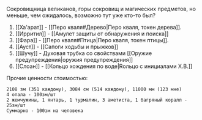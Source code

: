 Сокровищница великанов, горы сокровищ и магических предметов, но меньше, чем ожидалось, возможно тут уже кто-то был?

1) [[Ха'арат]] - [[Перо кваля#Дерево|Перо кваля, токен дерева]].
2) [[Ирритил]] - [[Амулет защиты от обнаружения и поиска]]
3) [[Фара]] - [[Перо кваля#Птица|Перо кваля, токен птицы]].
4) [[Ауст]] - [[Сапоги ходьбы и прыжков]]
5) [[Шучу]] - Духовая трубка со свойствами [[Оружие предупреждения|оружия предупреждения]]
6) [[Слоан]] - [[Кольцо хождения по воде|Rольцо с инициалами Х.В.]]

Прочие ценности стоимостью:

	2108 зм (351 каждому), 3084 см (514 каждому), 11000 мм (123 мне)
	4 опала - 100зм/шт
	2 жемчужины, 1 янтарь, 1 турмалин, 3 аметиста, 1 багряный коралл -  25зм/шт
	Суммарно - 100зм на человека

